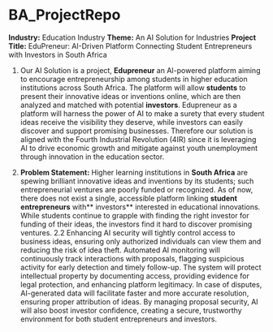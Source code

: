 # BA_ProjectRepo

**Industry:** Education Industry
**Theme:** An AI Solution for Industries
**Project Title:** EduPreneur: AI-Driven Platform Connecting Student Entrepreneurs with Investors in South Africa

1. Our AI Solution is a project, **Edupreneur** an AI-powered platform aiming to encourage entrepreneurship among students in higher education institutions across South Africa. The platform will allow **students** to present their innovative ideas or inventions online, which are then analyzed and matched with potential **investors**. Edupreneur as a platform will harness the power of AI to make a surety that every student ideas receive the visibility they deserve, while investors can easily discover and support promising businesses. Therefore our solution is aligned with the Fourth Industrial Revolution (4IR) since it is leveraging AI to drive economic growth and mitigate against youth unemployment through innovation in the education sector.
   
2. **Problem Statement:** Higher learning institutions in **South Africa** are spewing brilliant innovative ideas and inventions by its students; such entrepreneurial ventures are poorly funded or recognized. As of now, there does not exist a single, accessible platform linking **student entrepreneurs** with** investors** interested in educational innovations. While students continue to grapple with finding the right investor for funding of their ideas, the investors find it hard to discover promising ventures.
   2.2 Enhancing AI security will tightly control access to business ideas, ensuring only authorized individuals can view them and reducing the risk of idea theft. Automated AI monitoring will continuously track interactions with proposals, flagging suspicious activity for early detection and timely follow-up. The system will protect intellectual property by documenting access, providing evidence for legal protection, and enhancing platform legitimacy. In case of disputes, AI-generated data will facilitate faster and more accurate resolution, ensuring proper attribution of ideas. By managing proposal security, AI will also boost investor confidence, creating a secure, trustworthy environment for both student entrepreneurs and investors.


